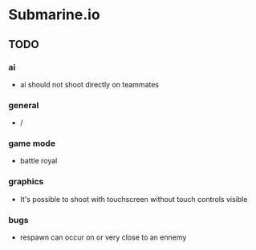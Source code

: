 # Submarine.io

## TODO

### ai
 - ai should not shoot directly on teammates

### general
 - /

### game mode
 - battle royal

### graphics
 - It's possible to shoot with touchscreen without touch controls visible

### bugs
 - respawn can occur on or very close to an ennemy


